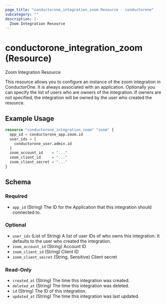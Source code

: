```yaml
---
page_title: "conductorone_integration_zoom Resource - conductorone"
subcategory: ""
description: |-
  Zoom Integration Resource
---
```


# conductorone_integration_zoom (Resource)

Zoom Integration Resource

This resource allows you to configure an instance of the zoom integration in ConductorOne.
It is always associated with an application. Optionally you can specify the list of users who are owners of the integration.
If owners are not specified, the integration will be owned by the user who created the resource.

## Example Usage

```terraform
resource "conductorone_integration_zoom" "zoom" {
  app_id = conductorone_app.zoom.id
  user_ids = [
    conductorone_user.admin.id
  ]
  zoom_account_id    = "..."
  zoom_client_id     = "..."
  zoom_client_secret = "..."
}
```

<!-- schema generated by tfplugindocs -->
## Schema

### Required

- `app_id` (String) The ID for the Application that this integration should connected to.

### Optional

- `user_ids` (List of String) A list of user IDs of who owns this integration. It defaults to the user who created the integration.
- `zoom_account_id` (String) Account ID
- `zoom_client_id` (String) Client ID
- `zoom_client_secret` (String, Sensitive) Client secret

### Read-Only

- `created_at` (String) The time this integration was created.
- `deleted_at` (String) The time this integration was deleted.
- `id` (String) The ID of this integration.
- `updated_at` (String) The time this integration was last updated.

